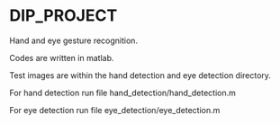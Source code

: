 # DIP_PROJECT
Hand and eye gesture recognition.

Codes are written in matlab.

Test images are within the hand detection and eye detection directory. 

For hand detection run file hand_detection/hand_detection.m 

For eye detection run file eye_detection/eye_detection.m
